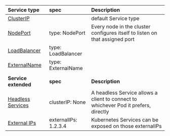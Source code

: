 | Service type | spec | Description |
| :--- | :--- | :--- |
| [ClusterIP](https://kubernetes.io/docs/concepts/services-networking/service/#type-clusterip) |  | default Service type |
| [NodePort](https://kubernetes.io/docs/concepts/services-networking/service/#type-nodeport) | type: NodePort | Every node in the cluster configures itself to listen on that assigned port |
| [LoadBalancer](https://kubernetes.io/docs/concepts/services-networking/service/#loadbalancer) | type: LoadBalancer |  |
| [ExternalName](https://kubernetes.io/docs/concepts/services-networking/service/#externalname) | type: ExternalName |  |
|  |  |
| **Service extended** | **spec** | **Description** |
| [Headless Services](https://kubernetes.io/docs/concepts/services-networking/service/#headless-services) | clusterIP: None | A headless Service allows a client to connect to whichever Pod it prefers, directly |
| [External IPs](https://kubernetes.io/docs/concepts/services-networking/service/#external-ips) | externalIPs: 1.2.3.4 | Kubernetes Services can be exposed on those externalIPs |
